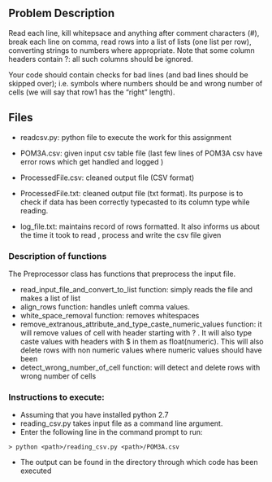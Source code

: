## Problem Description
Read each line, kill whitepsace and anything after comment characters (#), break each line on comma, read rows into a list of lists (one list per row), converting strings to numbers where appropriate. Note that some column headers contain ?: all such columns should be ignored.

Your code should contain checks for bad lines (and bad lines should be skipped over); i.e. symbols where numbers should be and wrong number of cells (we will say that row1 has the “right” length).


## Files
* readcsv.py: python file to execute the work for this assignment

* POM3A.csv: given input csv table file (last few lines of POM3A csv have error rows which get handled and logged )

* ProcessedFile.csv: cleaned output file (CSV format)

* ProcessedFile.txt: cleaned output file (txt format). Its purpose is to check if data has been correctly typecasted to its column type while reading.

* log_file.txt: maintains record of rows formatted. It also informs us about the time it took to read , process and write the csv file given

### Description of functions
The Preprocessor class has functions that preprocess the input file.
* read_input_file_and_convert_to_list function: simply reads the file and makes a list of list 
* align_rows function: handles unleft comma values.
* white_space_removal function: removes whitespaces
* remove_extranous_attribute_and_type_caste_numeric_values function: it will remove values of cell with header starting with ? . It will also type caste values with headers with $ in them as float(numeric). This will also delete rows with non numeric values where numeric values should have been
* detect_wrong_number_of_cell function: will detect and delete rows with wrong number of cells  


### Instructions to execute:
* Assuming that you have installed python 2.7
* reading_csv.py takes input file as a command line argument.
* Enter the following line in the command prompt to run:

```
> python <path>/reading_csv.py <path>/POM3A.csv
```
* The output can be found in the directory through which code has been executed


